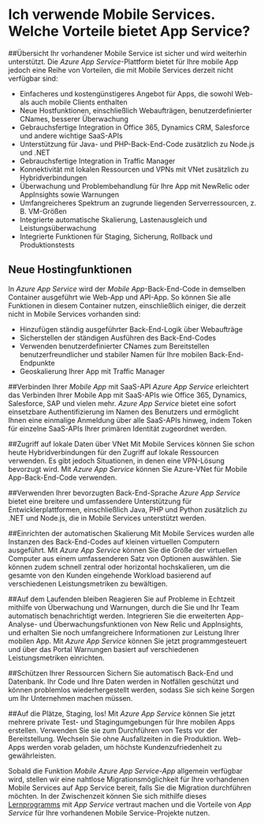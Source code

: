 <properties
	pageTitle="Ich verwende Mobile Services – welche Vorteile bietet App Service?"
	description="Erfahren Sie, welche Vorteile App Service für Ihre vorhandenen Mobile Services-Projekte bietet."
	services="app-service\mobile"
	documentationCenter="ios"
	authors="kirillg"
	manager="dwrede"
	editor=""/>

<tags
	ms.service="app-service-mobile"
	ms.workload="mobile"
	ms.tgt_pltfrm="mobile-multiple"
	ms.devlang="na"
	ms.topic="article"
	ms.date="06/30/2015"
	ms.author="kirillg"/>

# <a name="getting-started"> </a>Ich verwende Mobile Services. Welche Vorteile bietet App Service?

##Übersicht
Ihr vorhandener Mobile Service ist sicher und wird weiterhin unterstützt. Die *Azure App Service*-Plattform bietet für Ihre mobile App jedoch eine Reihe von Vorteilen, die mit Mobile Services derzeit nicht verfügbar sind:

- Einfacheres und kostengünstigeres Angebot für Apps, die sowohl Web- als auch mobile Clients enthalten
- Neue Hostfunktionen, einschließlich Webaufträgen, benutzerdefinierter CNames, besserer Überwachung
- Gebrauchsfertige Integration in Office 365, Dynamics CRM, Salesforce und andere wichtige SaaS-APIs
- Unterstützung für Java- und PHP-Back-End-Code zusätzlich zu Node.js und .NET
- Gebrauchsfertige Integration in Traffic Manager
- Konnektivität mit lokalen Ressourcen und VPNs mit VNet zusätzlich zu Hybridverbindungen
- Überwachung und Problembehandlung für Ihre App mit NewRelic oder AppInsights sowie Warnungen
- Umfangreicheres Spektrum an zugrunde liegenden Serverressourcen, z. B. VM-Größen
- Integrierte automatische Skalierung, Lastenausgleich und Leistungsüberwachung
- Integrierte Funktionen für Staging, Sicherung, Rollback und Produktionstests

## Neue Hostingfunktionen
In *Azure App Service* wird der *Mobile App*-Back-End-Code in demselben Container ausgeführt wie Web-App und API-App. So können Sie alle Funktionen in diesem Container nutzen, einschließlich einiger, die derzeit nicht in Mobile Services vorhanden sind:

- Hinzufügen ständig ausgeführter Back-End-Logik über Webaufträge
- Sicherstellen der ständigen Ausführen des Back-End-Codes
- Verwenden benutzerdefinierter CNames zum Bereitstellen benutzerfreundlicher und stabiler Namen für Ihre mobilen Back-End-Endpunkte
- Geoskalierung Ihrer App mit Traffic Manager


##Verbinden Ihrer *Mobile App* mit SaaS-API
*Azure App Service* erleichtert das Verbinden Ihrer Mobile App mit SaaS-APIs wie Office 365, Dynamics, Salesforce, SAP und vielen mehr. *Azure App Service* bietet eine sofort einsetzbare Authentifizierung im Namen des Benutzers und ermöglicht Ihnen eine einmalige Anmeldung über alle SaaS-APIs hinweg, indem Token für einzelne SaaS-APIs Ihrer primären Identität zugeordnet werden.

##Zugriff auf lokale Daten über VNet
Mit Mobile Services können Sie schon heute Hybridverbindungen für den Zugriff auf lokale Ressourcen verwenden. Es gibt jedoch Situationen, in denen eine VPN-Lösung bevorzugt wird. Mit *Azure App Service* können Sie Azure-VNet für Mobile App-Back-End-Code verwenden.

##Verwenden Ihrer bevorzugten Back-End-Sprache
*Azure App Service* bietet eine breitere und umfassendere Unterstützung für Entwicklerplattformen, einschließlich Java, PHP und Python zusätzlich zu .NET und Node.js, die in Mobile Services unterstützt werden.

##Einrichten der automatischen Skalierung
Mit Mobile Services wurden alle Instanzen des Back-End-Codes auf kleinen virtuellen Computern ausgeführt. Mit *Azure App Service* können Sie die Größe der virtuellen Computer aus einem umfassenderen Satz von Optionen auswählen. Sie können zudem schnell zentral oder horizontal hochskalieren, um die gesamte von den Kunden eingehende Workload basierend auf verschiedenen Leistungsmetriken zu bewältigen.

##Auf dem Laufenden bleiben
Reagieren Sie auf Probleme in Echtzeit mithilfe von Überwachung und Warnungen, durch die Sie und Ihr Team automatisch benachrichtigt werden. Integrieren Sie die erweiterten App-Analyse- und Überwachungsfunktionen von New Relic und AppInsights, und erhalten Sie noch umfangreichere Informationen zur Leistung Ihrer mobilen App. Mit *Azure App Service* können Sie jetzt programmgesteuert und über das Portal Warnungen basiert auf verschiedenen Leistungsmetriken einrichten.

##Schützen Ihrer Ressourcen
Sichern Sie automatisch Back-End und Datenbank. Ihr Code und Ihre Daten werden in Notfällen geschützt und können problemlos wiederhergestellt werden, sodass Sie sich keine Sorgen um Ihr Unternehmen machen müssen.

##Auf die Plätze, Staging, los!
Mit *Azure App Service* können Sie jetzt mehrere private Test- und Stagingumgebungen für Ihre mobilen Apps erstellen. Verwenden Sie sie zum Durchführen von Tests vor der Bereitstellung. Wechseln Sie ohne Ausfallzeiten in die Produktion. Web-Apps werden vorab geladen, um höchste Kundenzufriedenheit zu gewährleisten.



Sobald die Funktion *Mobile Azure App Service-App* allgemein verfügbar wird, stellen wir eine nahtlose Migrationsmöglichkeit für Ihre vorhandenen Mobile Services auf App Service bereit, falls Sie die Migration durchführen möchten. In der Zwischenzeit können Sie sich mithilfe dieses [Lernprogramms](app-service-mobile-dotnet-backend-migrating-from-mobile-services-preview.md) mit *App Service* vertraut machen und die Vorteile von *App Service* für Ihre vorhandenen Mobile Service-Projekte nutzen.
 

<!---HONumber=August15_HO6-->